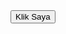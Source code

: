 <html>
<head>
  <title>Contoh Toggle</title>
</head>
<body>
  <button onclick="togglePesan()">Klik Saya</button>
  <p id="pesan" style="display: none;">Halo! Ini pesan tersembunyi.</p>
</body>
</html>
